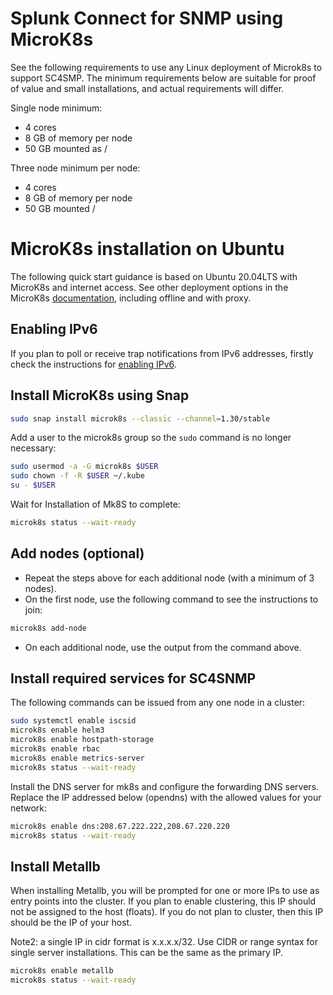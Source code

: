# Splunk Connect for SNMP using MicroK8s

See the following requirements to use any Linux deployment of Microk8s to support SC4SMP. The minimum requirements below are suitable for proof of value and small installations, and actual requirements will differ.

Single node minimum: 

* 4 cores
* 8 GB of memory per node
* 50 GB mounted as /

Three node minimum per node:

* 4 cores
* 8 GB of memory per node
* 50 GB mounted /

# MicroK8s installation on Ubuntu

The following quick start guidance is based on Ubuntu 20.04LTS with MicroK8s and internet access. See other deployment options
in the MicroK8s [documentation](https://microk8s.io/docs), including offline and with proxy. 

## Enabling IPv6

If you plan to poll or receive trap notifications from IPv6 addresses, firstly check the instructions for [enabling 
IPv6](../enable-ipv6.md).

## Install MicroK8s using Snap

```bash
sudo snap install microk8s --classic --channel=1.30/stable
```

Add a user to the microk8s group so the `sudo` command is no longer necessary:
```bash
sudo usermod -a -G microk8s $USER
sudo chown -f -R $USER ~/.kube
su - $USER
```

Wait for Installation of Mk8S to complete:
```bash
microk8s status --wait-ready
```

## Add nodes (optional)

* Repeat the steps above for each additional node (with a minimum of 3 nodes).
* On the first node, use the following command to see the instructions to join: 

```bash
microk8s add-node
```

* On each additional node, use the output from the command above.

## Install required services for SC4SNMP

The following commands can be issued from any one node in a cluster:

```bash
sudo systemctl enable iscsid
microk8s enable helm3
microk8s enable hostpath-storage
microk8s enable rbac
microk8s enable metrics-server
microk8s status --wait-ready
```

Install the DNS server for mk8s and configure the forwarding DNS servers. Replace the IP addressed below (opendns) with
the allowed values for your network: 

```bash
microk8s enable dns:208.67.222.222,208.67.220.220
microk8s status --wait-ready
```

## Install Metallb

When installing Metallb, you will be prompted for one or more IPs to use as entry points
into the cluster. If you plan to enable clustering, this IP should not be assigned to the host (floats).
If you do not plan to cluster, then this IP should be the IP of your host.

Note2: a single IP in cidr format is x.x.x.x/32. Use CIDR or range syntax for single server installations. This can be
the same as the primary IP.

```bash
microk8s enable metallb
microk8s status --wait-ready
```
